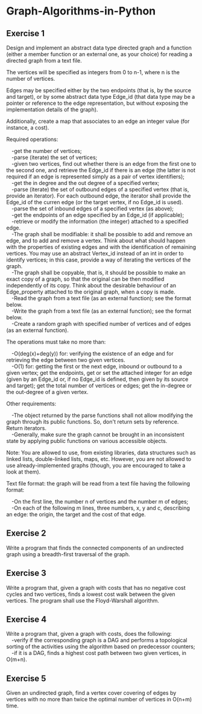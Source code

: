 # Graph-Algorithms-in-Python

## Exercise 1

Design and implement an abstract data type directed graph and a function (either a member function or an external one, as your choice) for reading a directed graph from a text file.

The vertices will be specified as integers from 0 to n-1, where n is the number of vertices.

Edges may be specified either by the two endpoints (that is, by the source and target), or by some abstract data type Edge_id (that data type may be a pointer or reference to the edge representation, but without exposing the implementation details of the graph).

Additionally, create a map that associates to an edge an integer value (for instance, a cost).

Required operations:

&emsp;-get the number of vertices;\
&emsp;-parse (iterate) the set of vertices;\
&emsp;-given two vertices, find out whether there is an edge from the first one to the second one, and retrieve the Edge_id if there is an edge (the latter is not required if an edge is represented simply as a pair of vertex identifiers);\
&emsp;-get the in degree and the out degree of a specified vertex;\
&emsp;-parse (iterate) the set of outbound edges of a specified vertex (that is, provide an iterator). For each outbound edge, the iterator shall provide the Edge_id of the curren edge (or the target vertex, if no Edge_id is used).\
&emsp;-parse the set of inbound edges of a specified vertex (as above);\
&emsp;-get the endpoints of an edge specified by an Edge_id (if applicable);\
&emsp;-retrieve or modify the information (the integer) attached to a specified edge.\
&emsp;-The graph shall be modifiable: it shall be possible to add and remove an edge, and to add and remove a vertex. Think about what should happen with the properties of existing edges and with the identification of remaining vertices. You may use an abstract Vertex_id instead of an int in order to identify vertices; in this case, provide a way of iterating the vertices of the graph.\
&emsp;-The graph shall be copyable, that is, it should be possible to make an exact copy of a graph, so that the original can be then modified independently of its copy. Think about the desirable behaviour of an Edge_property attached to the original graph, when a copy is made.\
&emsp;-Read the graph from a text file (as an external function); see the format below.\
&emsp;-Write the graph from a text file (as an external function); see the format below.\
&emsp;-Create a random graph with specified number of vertices and of edges (as an external function).

The operations must take no more than:

&emsp;-O(deg(x)+deg(y)) for: verifying the existence of an edge and for retrieving the edge between two given vertices.\
&emsp;-O(1) for: getting the first or the next edge, inbound or outbound to a given vertex; get the endpoints, get or set the attached integer for an edge (given by an Edge_id or, if no Edge_id is defined, then given by its source and target); get the total number of vertices or edges; get the in-degree or the out-degree of a given vertex.

Other requirements:

&emsp;-The object returned by the parse functions shall not allow modifying the graph through its public functions. So, don't return sets by reference. Return iterators.\
&emsp;-Generally, make sure the graph cannot be brought in an inconsistent state by applying public functions on various accessible objects.

Note: You are allowed to use, from existing libraries, data structures such as linked lists, double-linked lists, maps, etc. However, you are not allowed to use already-implemented graphs (though, you are encouraged to take a look at them).

Text file format: the graph will be read from a text file having the following format:

&emsp;-On the first line, the number n of vertices and the number m of edges;\
&emsp;-On each of the following m lines, three numbers, x, y and c, describing an edge: the origin, the target and the cost of that edge.

## Exercise 2

Write a program that finds the connected components of an undirected graph using a breadth-first traversal of the graph.

## Exercise 3

Write a program that, given a graph with costs that has no negative cost cycles and two vertices, finds a lowest cost walk between the given vertices. The program shall use the Floyd-Warshall algorithm.

## Exercise 4

Write a program that, given a graph with costs, does the following:\
&emsp;-verify if the corresponding graph is a DAG and performs a topological sorting of the activities using the algorithm based on predecessor counters;\
&emsp;-if it is a DAG, finds a highest cost path between two given vertices, in O(m+n).

## Exercise 5

Given an undirected graph, find a vertex cover covering of edges by vertices with no more than twice the optimal number of vertices in O(n+m) time.
